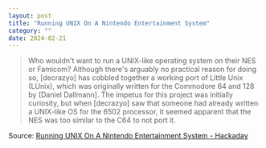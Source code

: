 ```yaml
---
layout: post
title: "Running UNIX On A Nintendo Entertainment System"
category: ""
date: 2024-02-21
---
```


>Who wouldn't want to run a UNIX-like operating system on their NES or Famicom? Although there's arguably no practical reason for doing so, [decrazyo] has cobbled together a working port of Little Unix (LUnix), which was originally written for the Commodore 64 and 128 by [Daniel Dallmann]. The impetus for this project was initially curiosity, but when [decrazyo] saw that someone had already written a UNIX-like OS for the 6502 processor, it seemed apparent that the NES was too similar to the C64 to not port it.

Source: [Running UNIX On A Nintendo Entertainment System - Hackaday](https://hackaday.com/2024/02/11/running-unix-on-a-nintendo-entertainment-system/)
